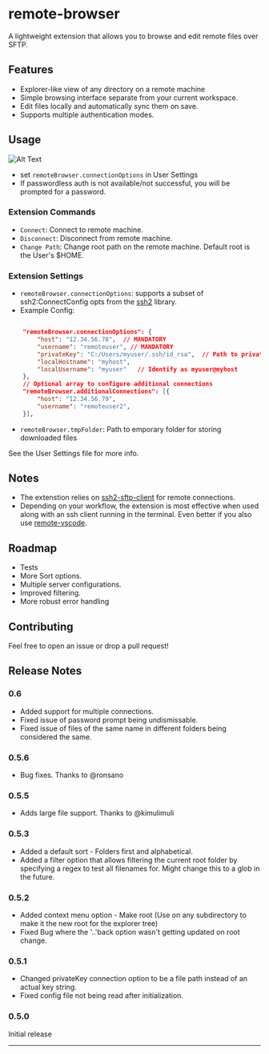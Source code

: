 # remote-browser

A lightweight extension that allows you to browse and edit remote files over SFTP.

## Features
* Explorer-like view of any directory on a remote machine
* Simple browsing interface separate from your current workspace.
* Edit files locally and automatically sync them on save.
* Supports multiple authentication modes.

## Usage
![Alt Text](https://raw.githubusercontent.com/supradeep95/remote-browser/master/demo/demo.gif)
* set `remoteBrowser.connectionOptions` in User Settings
* If passwordless auth is not available/not successful, you will be prompted for a password.


### Extension Commands
* `Connect`:  Connect to remote machine.
* `Disconnect`:  Disconnect from remote machine.
* `Change Path`:  Change root path on the remote machine. Default root is the User's $HOME.


### Extension Settings

* `remoteBrowser.connectionOptions`: supports a subset of ssh2:ConnectConfig opts from the [ssh2](https://github.com/mscdex/ssh2) library.
* Example Config: 
```json

    "remoteBrowser.connectionOptions": {
        "host": "12.34.56.78",  // MANDATORY
        "username": "remoteuser", // MANDATORY
        "privateKey": "C:/Users/myuser/.ssh/id_rsa",  // Path to private key on local machine
        "localHostname": "myhost",
        "localUsername": "myuser"   // Identify as myuser@myhost
    },
    // Optional array to configure additional connections 
    "remoteBrowser.additionalConnections": [{
        "host": "12.34.56.79",  
        "username": "remoteuser2", 
    }],
```

* `remoteBrowser.tmpFolder`: Path to emporary folder for storing downloaded files

See the User Settings file for more info.

## Notes
* The extenstion relies on [ssh2-sftp-client](https://github.com/jyu213/ssh2-sftp-client) for remote connections.
* Depending on your workflow, the extension is most effective when used along with an ssh client running in the terminal. Even better if you also use [remote-vscode](https://github.com/rafaelmaiolla/remote-vscode).


## Roadmap
* Tests
* More Sort options.
* Multiple server configurations.
* Improved filtering.
* More robust error handling

## Contributing
Feel free to open an issue or drop a pull request!

## Release Notes
### 0.6
* Added support for multiple connections.
* Fixed issue of password prompt being undismissable.
* Fixed issue of files of the same name in different folders being considered the same.

### 0.5.6
* Bug fixes. Thanks to @ronsano

### 0.5.5
* Adds large file support. Thanks to @kimulimuli

### 0.5.3
* Added a default sort - Folders first and alphabetical.
* Added a filter option that allows filtering the current root folder by specifying a regex to test all filenames for. Might change this to a glob in the future.

### 0.5.2

* Added context menu option - Make root (Use on any subdirectory to make it the new root for the explorer tree)
* Fixed Bug where the '..'back option wasn't getting updated on root change.

### 0.5.1

* Changed privateKey connection option to be a file path instead of an actual key string.
* Fixed config file not being read after initialization.

### 0.5.0

Initial release 

-----------------------------------------------------------------------------------------------------------

